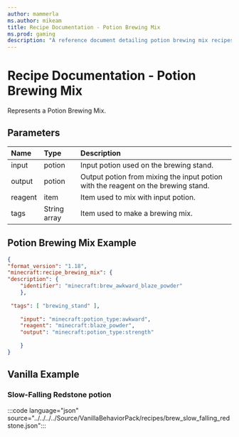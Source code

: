 ```yaml
---
author: mammerla
ms.author: mikeam
title: Recipe Documentation - Potion Brewing Mix
ms.prod: gaming
description: "A reference document detailing potion brewing mix recipes"
---
```


# Recipe Documentation - Potion Brewing Mix

Represents a Potion Brewing Mix.

## Parameters

|Name |Type |Description |
|:-----------|:-----------|:-----------|
|input| potion| Input potion used on the brewing stand. |
|output| potion| Output potion from mixing the input potion with the reagent on the brewing stand. |
|reagent| item| Item used to mix with input potion. |
|tags|String array | Item used to make a brewing mix. |

## Potion Brewing Mix Example

```JSON
{
"format_version": "1.18",
"minecraft:recipe_brewing_mix": {
"description": {
    "identifier": "minecraft:brew_awkward_blaze_powder"
    },
 
 "tags": [ "brewing_stand" ],
 
    "input": "minecraft:potion_type:awkward",
    "reagent": "minecraft:blaze_powder",
    "output": "minecraft:potion_type:strength"
 
    }
}
```

## Vanilla Example

### Slow-Falling Redstone potion

:::code language="json" source="../../../../Source/VanillaBehaviorPack/recipes/brew_slow_falling_redstone.json":::
